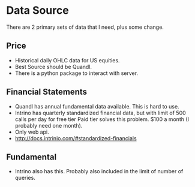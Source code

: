 # Data Source

There are 2 primary sets of data that I need, plus some change.

## Price

- Historical daily OHLC data for US equities.
- Best Source should be Quandl.
- There is a python package to interact with server.

## Financial Statements

- Quandl has annual fundamental data available. This is hard to use.
- Intrino has quarterly standardized financial data, but with limit of 500 calls per day for free tier
  Paid tier solves this problem. $100 a month (I probably need one month).
- Only web api.
- http://docs.intrinio.com/#standardized-financials

## Fundamental
- Intrino also has this. Probably also included in the limit of number of queries.
